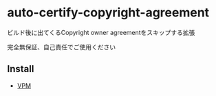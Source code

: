 # auto-certify-copyright-agreement
ビルド後に出てくるCopyright owner agreementをスキップする拡張

完全無保証、自己責任でご使用ください

## Install
- [VPM](https://rerigferl.github.io/vpm)
